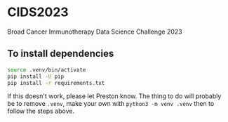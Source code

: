 # CIDS2023

Broad Cancer Immunotherapy Data Science Challenge 2023

## To install dependencies

```sh
source .venv/bin/activate
pip install -U pip
pip install -r requirements.txt
```

If this doesn't work, please let Preston know.
The thing to do will probably be to remove `.venv`,
make your own with `python3 -m venv .venv`
then to follow the steps above.
